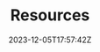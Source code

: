 ---
date: 2023-12-05T17:57:42Z
title: "Resources"
headertext: "LEARNING"
type: "resources"
headeractions:
- action: Download AI Playbook
  link:
  icon: fa-solid fa-caret-down
  id: download-playbook
download:
- text: Download PDF
  link: "https://rtnl.link/me8fufQPfVb"
- text: Download ePub
  link: "https://rtnl.link/ha34VBLWjIb"
---